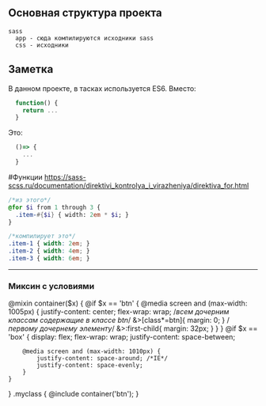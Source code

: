 ## Основная структура проекта
```
sass
  app - сюда компилируются исходники sass
  css - исходники
```

## Заметка
В данном проекте, в тасках используется ES6.
  Вместо:
```js
  function() {
    return ...
  }
```
  Это:
```js
  ()=> {
    ...
  }
```  

#Функции
https://sass-scss.ru/documentation/direktivi_kontrolya_i_virazheniya/direktiva_for.html

```sass
/*из этого*/
@for $i from 1 through 3 {
  .item-#{$i} { width: 2em * $i; }
}
```

```css
/*компилирует это*/
.item-1 { width: 2em; }
.item-2 { width: 4em; }
.item-3 { width: 6em; }
```


---
### Миксин с условиями

@mixin container($x) {
    @if $x == 'btn' {
        @media screen and (max-width: 1005px) {
            justify-content: center;
            flex-wrap: wrap;
            /*всем дочерним классам содержащие в классе btn*/
            &>[class*=btn]{
                margin: 0;
            }
            /*первому дочернему элементу*/
            &>:first-child{
                margin: 32px;
            }
        }
    }
    @if $x == 'box' {
        display: flex;
        flex-wrap: wrap;
        justify-content: space-between;

        @media screen and (max-width: 1010px) {
            justify-content: space-around; /*IE*/
            justify-content: space-evenly; 
        }
    }
}
.myclass {
  @include container('btn');
}